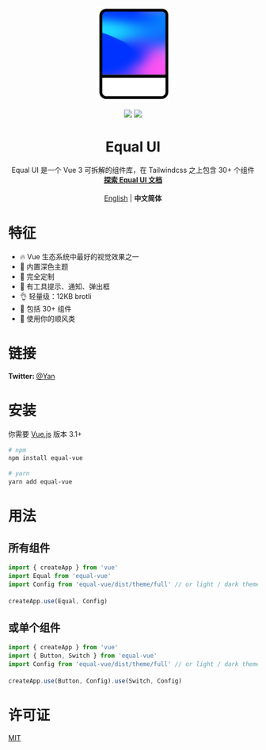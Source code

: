 <p align="center">
  <a href="https://equal-ui.github.io/Equal/">
    <img width="150" src="./docs/public/logo.svg">
  </a>

<p align="center">
<img src="https://img.shields.io/npm/v/equal-vue?color=blue">
<img src="https://img.shields.io/npm/l/equal-vue">
</p>
</p>

<h1 align="center">
  Equal UI
</h2>

<div align="center">
Equal UI 是一个 Vue 3 可拆解的组件库，在 Tailwindcss 之上包含 30+ 个组件
<br>
  <a href="https://equal-ui.github.io/Equal/"><strong>探索 Equal UI 文档</strong></a>
</div>

<br>
<div align="center">
<a href="./README.md">English</a>
|
<span><strong>中文简体</strong></span>
</div>

# 特征

- 🔥 Vue 生态系统中最好的视觉效果之一
- 🌃 内置深色主题
- 🎨 完全定制
- 💬 有工具提示、通知、弹出框
- 👌 轻量级：12KB brotli
- 🔧 包括 30+ 组件
- 💅 使用你的顺风类

# 链接

<b> Twitter: </b> [@Yan](https://twitter.com/k0mmsussertod)

# 安装

你需要 [Vue.js](https://v3.vuejs.org/) 版本 3.1+

```bash
# npm
npm install equal-vue
```

```bash
# yarn
yarn add equal-vue
```

# 用法

## 所有组件

```js
import { createApp } from 'vue'
import Equal from 'equal-vue'
import Config from 'equal-vue/dist/theme/full' // or light / dark theme

createApp.use(Equal, Config)
```

## 或单个组件

```js
import { createApp } from 'vue'
import { Button, Switch } from 'equal-vue'
import Config from 'equal-vue/dist/theme/full' // or light / dark theme

createApp.use(Button, Config).use(Switch, Config)
```

# 许可证

[MIT](https://raw.githubusercontent.com/Equal-UI/Equal/master/LICENSE)
